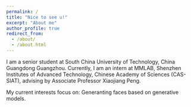 ```yaml
---
permalink: /
title: "Nice to see u!"
excerpt: "About me"
author_profile: true
redirect_from: 
  - /about/
  - /about.html
---
```


I am a senior student at South China University of Technology, China Guangdong Guangzhou.
Currently, I am an intern  at MMLAB, Shenzhen Institutes of Advanced Technology, Chinese Academy of Sciences (CAS-SIAT), advising
 by Associate Professor Xiaojiang Peng. 
   
  My current interests focus on:
  Generanting faces based on generative models.
